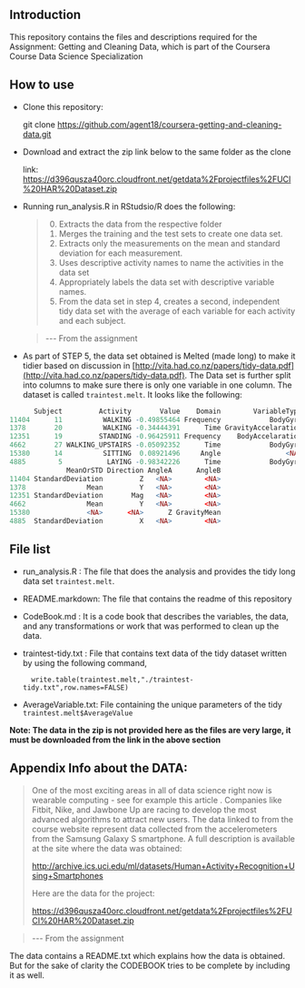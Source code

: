## Introduction

This repository contains the files and descriptions required for the
Assignment: Getting and Cleaning Data, which is part of the Coursera Course
Data Science Specialization

## How to use

- Clone this repository:

	git clone https://github.com/agent18/coursera-getting-and-cleaning-data.git
	
- Download and extract the zip link below to the same folder as the
  clone
  
  link: https://d396qusza40orc.cloudfront.net/getdata%2Fprojectfiles%2FUCI%20HAR%20Dataset.zip
  
- Running run_analysis.R in RStudsio/R does the following:

	> 0. Extracts the data from the respective folder
    > 1. Merges the training and the test sets to create one data set.
    > 2. Extracts only the measurements on the mean and standard deviation for each measurement.
    > 3. Uses descriptive activity names to name the activities in the data set
    > 4. Appropriately labels the data set with descriptive variable names.
    > 5. From the data set in step 4, creates a second, independent tidy
    >    data set with the average of each variable for each activity and
    >    each subject.
	
	
	> --- From the assignment

- As part of STEP 5, the data set obtained is Melted (made long) to
make it tidier based on discussion in
[http://vita.had.co.nz/papers/tidy-data.pdf](http://vita.had.co.nz/papers/tidy-data.pdf). The Data set is
further split into columns to make sure there is only one variable in
one column. The dataset is called
`traintest.melt`. It looks like the following:

```R
      Subject         Activity       Value    Domain        VariableType  Jerk
11404      11          WALKING -0.49855464 Frequency            BodyGyro FALSE
1378       20          WALKING -0.34444391      Time GravityAccelaration FALSE
12351      19         STANDING -0.96425911 Frequency    BodyAccelaration FALSE
4662       27 WALKING_UPSTAIRS -0.05092352      Time            BodyGyro  TRUE
15380      14          SITTING  0.08921496     Angle                <NA> FALSE
4885        5           LAYING -0.98342226      Time            BodyGyro  TRUE
              MeanOrSTD Direction AngleA      AngleB
11404 StandardDeviation         Z   <NA>        <NA>
1378               Mean         Y   <NA>        <NA>
12351 StandardDeviation       Mag   <NA>        <NA>
4662               Mean         Y   <NA>        <NA>
15380              <NA>      <NA>      Z GravityMean
4885  StandardDeviation         X   <NA>        <NA>
```


## File list
- run_analysis.R : The file that does the analysis and provides the
  tidy long data set `traintest.melt`.
  
  
- README.markdown: The file that contains the readme of this
  repository
- CodeBook.md :  It is a code book that describes the variables, the
  data, and any transformations or work that was performed to clean up
  the data. 
- traintest-tidy.txt : File that contains text data of the tidy
  dataset written by using the following command,
  
		write.table(traintest.melt,"./traintest-tidy.txt",row.names=FALSE)
- AverageVariable.txt: File containing the unique parameters of the
tidy `traintest.melt$AverageValue`

**Note: The data in the zip is not provided here as the files are very
large, it must be downloaded from the link in the above section**

## Appendix Info about the DATA:

> One of the most exciting areas in all of data science right now is
> wearable computing - see for example this article . Companies like
> Fitbit, Nike, and Jawbone Up are racing to develop the most advanced
> algorithms to attract new users. The data linked to from the course
> website represent data collected from the accelerometers from the
> Samsung Galaxy S smartphone. A full description is available at the
> site where the data was obtained:
>
> http://archive.ics.uci.edu/ml/datasets/Human+Activity+Recognition+Using+Smartphones
>
> Here are the data for the project:
>
> https://d396qusza40orc.cloudfront.net/getdata%2Fprojectfiles%2FUCI%20HAR%20Dataset.zip

> --- From the assignment

The data contains a README.txt which explains how the data is
obtained. But for the sake of clarity the CODEBOOK tries to be
complete by including it as well.
